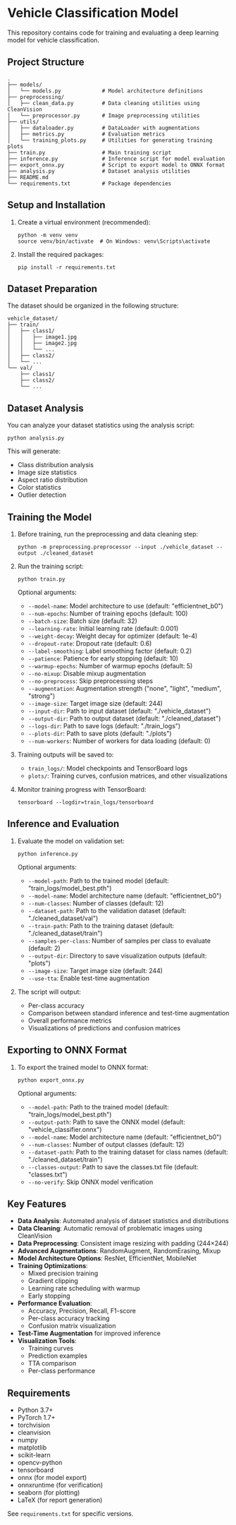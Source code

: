 # Vehicle Classification Model

This repository contains code for training and evaluating a deep learning model for vehicle classification.

## Project Structure

```
.
├── models/
│   └── models.py             # Model architecture definitions
├── preprocessing/
│   ├── clean_data.py         # Data cleaning utilities using CleanVision
│   └── preprocessor.py       # Image preprocessing utilities
├── utils/
│   ├── dataloader.py         # DataLoader with augmentations
│   ├── metrics.py            # Evaluation metrics
│   └── training_plots.py     # Utilities for generating training plots
├── train.py                  # Main training script
├── inference.py              # Inference script for model evaluation
├── export_onnx.py            # Script to export model to ONNX format
├── analysis.py               # Dataset analysis utilities
├── README.md
└── requirements.txt          # Package dependencies
```

## Setup and Installation

1. Create a virtual environment (recommended):
   ```
   python -m venv venv
   source venv/bin/activate  # On Windows: venv\Scripts\activate
   ```

2. Install the required packages:
   ```
   pip install -r requirements.txt
   ```

## Dataset Preparation

The dataset should be organized in the following structure:
```
vehicle_dataset/
├── train/
│   ├── class1/
│   │   ├── image1.jpg
│   │   ├── image2.jpg
│   │   └── ...
│   ├── class2/
│   └── ...
└── val/
    ├── class1/
    ├── class2/
    └── ...
```

## Dataset Analysis

You can analyze your dataset statistics using the analysis script:

```
python analysis.py
```

This will generate:
- Class distribution analysis
- Image size statistics
- Aspect ratio distribution
- Color statistics
- Outlier detection

## Training the Model

1. Before training, run the preprocessing and data cleaning step:
   ```
   python -m preprocessing.preprocessor --input ./vehicle_dataset --output ./cleaned_dataset
   ```

2. Run the training script:
   ```
   python train.py
   ```

   Optional arguments:
   - `--model-name`: Model architecture to use (default: "efficientnet_b0")
   - `--num-epochs`: Number of training epochs (default: 100)
   - `--batch-size`: Batch size (default: 32)
   - `--learning-rate`: Initial learning rate (default: 0.001)
   - `--weight-decay`: Weight decay for optimizer (default: 1e-4)
   - `--dropout-rate`: Dropout rate (default: 0.6)
   - `--label-smoothing`: Label smoothing factor (default: 0.2)
   - `--patience`: Patience for early stopping (default: 10)
   - `--warmup-epochs`: Number of warmup epochs (default: 5)
   - `--no-mixup`: Disable mixup augmentation
   - `--no-preprocess`: Skip preprocessing steps
   - `--augmentation`: Augmentation strength ("none", "light", "medium", "strong")
   - `--image-size`: Target image size (default: 244)
   - `--input-dir`: Path to input dataset (default: "./vehicle_dataset")
   - `--output-dir`: Path to output dataset (default: "./cleaned_dataset")
   - `--logs-dir`: Path to save logs (default: "./train_logs")
   - `--plots-dir`: Path to save plots (default: "./plots")
   - `--num-workers`: Number of workers for data loading (default: 0)

3. Training outputs will be saved to:
   - `train_logs/`: Model checkpoints and TensorBoard logs
   - `plots/`: Training curves, confusion matrices, and other visualizations

4. Monitor training progress with TensorBoard:
   ```
   tensorboard --logdir=train_logs/tensorboard
   ```

## Inference and Evaluation

1. Evaluate the model on validation set:
   ```
   python inference.py
   ```

   Optional arguments:
   - `--model-path`: Path to the trained model (default: "train_logs/model_best.pth")
   - `--model-name`: Model architecture name (default: "efficientnet_b0")
   - `--num-classes`: Number of classes (default: 12)
   - `--dataset-path`: Path to the validation dataset (default: "./cleaned_dataset/val")
   - `--train-path`: Path to the training dataset (default: "./cleaned_dataset/train")
   - `--samples-per-class`: Number of samples per class to evaluate (default: 2)
   - `--output-dir`: Directory to save visualization outputs (default: "plots")
   - `--image-size`: Target image size (default: 244)
   - `--use-tta`: Enable test-time augmentation

2. The script will output:
   - Per-class accuracy
   - Comparison between standard inference and test-time augmentation
   - Overall performance metrics
   - Visualizations of predictions and confusion matrices

## Exporting to ONNX Format

1. To export the trained model to ONNX format:
   ```
   python export_onnx.py
   ```

   Optional arguments:
   - `--model-path`: Path to the trained model (default: "train_logs/model_best.pth")
   - `--output-path`: Path to save the ONNX model (default: "vehicle_classifier.onnx")
   - `--model-name`: Model architecture name (default: "efficientnet_b0")
   - `--num-classes`: Number of output classes (default: 12)
   - `--dataset-path`: Path to the training dataset for class names (default: "./cleaned_dataset/train")
   - `--classes-output`: Path to save the classes.txt file (default: "classes.txt")
   - `--no-verify`: Skip ONNX model verification

## Key Features

- **Data Analysis**: Automated analysis of dataset statistics and distributions
- **Data Cleaning**: Automatic removal of problematic images using CleanVision
- **Data Preprocessing**: Consistent image resizing with padding (244×244)
- **Advanced Augmentations**: RandomAugment, RandomErasing, Mixup
- **Model Architecture Options**: ResNet, EfficientNet, MobileNet
- **Training Optimizations**:
  - Mixed precision training
  - Gradient clipping
  - Learning rate scheduling with warmup
  - Early stopping
- **Performance Evaluation**:
  - Accuracy, Precision, Recall, F1-score
  - Per-class accuracy tracking
  - Confusion matrix visualization
- **Test-Time Augmentation** for improved inference
- **Visualization Tools**:
  - Training curves
  - Prediction examples
  - TTA comparison
  - Per-class performance

## Requirements

- Python 3.7+
- PyTorch 1.7+
- torchvision
- cleanvision
- numpy
- matplotlib
- scikit-learn
- opencv-python
- tensorboard
- onnx (for model export)
- onnxruntime (for verification)
- seaborn (for plotting)
- LaTeX (for report generation)

See `requirements.txt` for specific versions.
